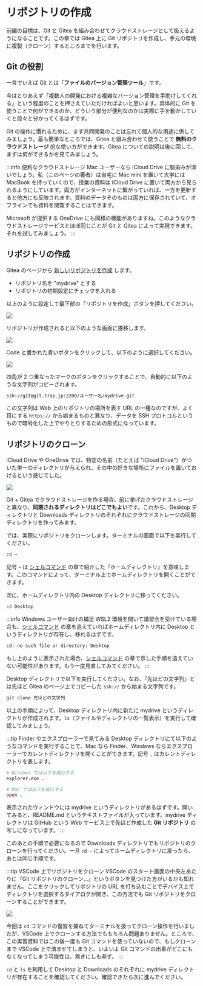 # リポジトリの作成

前編の目標は、Git と Gitea を組み合わせてクラウドストレージとして扱えるようになることです。この章では Gitea 上に Git リポジトリを作成し、手元の環境に複製（クローン）するところまでを行います。

## Git の役割

一言でいえば Git とは「**ファイルのバージョン管理ツール**」です。

今はとりあえず「複数人の開発における複雑なバージョン管理を手助けしてくれる」という程度のことを押さえていただければよいと思います。具体的に Git を使うことで何ができるのか、どういう部分が便利なのかは実際に手を動かしていくと段々と分かってくるはずです。

Git の操作に慣れるために、まず共同開発のことは忘れて個人的な用途に供してみましょう。最も簡単なところでは、Gitea と組み合わせて使うことで **無料のクラウドストレージ** 的な使い方ができます。Gitea についての説明は後に回して、まずは何ができるかを見てみましょう。

:::info 便利なクラウドストレージ
Mac ユーザーなら iCloud Drive に馴染みが深いでしょう。私（このページの著者）は自宅に Mac mini を置いて大学には MacBook を持っていくので、授業の資料は iCloud Drive に置いて両方から見られるようにしています。両方がインターネットに繋がっていれば、一方を更新すると他方にも反映されます。資料のデータそのものは両方に保存されていて、オフラインでも資料を閲覧することはできます。

Microsoft が提供する OneDrive にも同様の機能がありますね。このようなクラウドストレージサービスとほぼ同じことが Git と Gitea によって実現できます。それを試してみましょう。
:::

## リポジトリの作成

Gitea のページから [新しいリポジトリを作成](https://git.trap.jp/repo/create) します。

- リポジトリ名を "mydrive" とする
- リポジトリの初期設定にチェックを入れる

以上のように設定して最下部の「リポジトリを作成」ボタンを押してください。

![](https://md.trap.jp/uploads/upload_56c165c7bbf7b3894e1f42d953dad939.png)

リポジトリが作成されると以下のような画面に遷移します。

![](https://md.trap.jp/uploads/upload_8998ee308cd12e4cec0984e09ce3c26c.png)

Code と書かれた青いボタンをクリックして、以下のように選択してください。

![](https://md.trap.jp/uploads/upload_368aa3097d8929cec234113df297f47e.png)

四角が 2 つ重なったマークのボタンをクリックすることで、自動的に以下のような文字列がコピーされます。

```txt
ssh://git@git.trap.jp:2200/ユーザー名/mydrive.git
```

この文字列は Web 上のリポジトリの場所を表す URL の一種なのですが、よく目にする `https://` から始まるものと異なり、データを SSH プロトコルというもので暗号化した上でやりとりするための形式になっています。

## リポジトリのクローン

iCloud Drive や OneDrive では、特定の名前（たとえば "iCloud Drive"）がついた単一のディレクトリが与えられ、その中の好きな場所にファイルを置いておけるという感じでした。

![](https://md.trap.jp/uploads/upload_463a69fe38aad51ec9417420d5723876.png)


Git + Gitea でクラウドストレージを作る場合、前に挙げたクラウドストレージと異なり、**同期されるディレクトリはどこでもよい**です。これから、Desktop ディレクトリと Downloads ディレクトリのそれぞれにクラウドストレージの同期ディレクトリを作ってみます。

では、実際にリポジトリをクローンします。ターミナルの画面で以下を実行してください。

```sh
cd ~
```

記号 `~` は [シェルコマンド](/chapter-1/shell-commands.html) の章で紹介した『ホームディレクトリ』を意味します。このコマンドによって、ターミナル上でホームディレクトリを開くことができます。

次に、ホームディレクトリ内の Desktop ディレクトリに移ってください。

```sh
cd Desktop
```

:::info Windows ユーザー向けの補足
WSL2 環境を開いて講習会を受けている場合も、[シェルコマンド](/chapter-1/shell-commands.html#windows-%E3%83%A6%E3%83%BC%E3%82%B5%E3%82%99%E3%83%BC%E3%81%AE%E6%96%B9%E3%81%B8) の章を追えていればホームディレクトリ内に Desktop というディレクトリが存在し、移れるはずです。

```txt
cd: no such file or directory: Desktop
```

もし上のように表示された場合、[シェルコマンド](/chapter-1/shell-commands.html#windows-%E3%83%A6%E3%83%BC%E3%82%B5%E3%82%99%E3%83%BC%E3%81%AE%E6%96%B9%E3%81%B8) の章で示した手順を追えていない可能性があります。もう一度見直してみてください。
:::

Desktop ディレクトリで以下を実行してください。なお、『先ほどの文字列』とは先ほど Gitea のページ上でコピーした `ssh://` から始まる文字列です。

```sh
git clone 先ほどの文字列
```

以上の手順によって、Desktop ディレクトリ内に新たに mydrive というディレクトリが作成されます。`ls`（ファイルやディレクトリの一覧表示）を実行して確認してみましょう。

:::tip Finder やエクスプローラーで見てみる
Desktop ディレクトリにて以下のようなコマンドを実行することで、Mac なら Finder、Windows ならエクスプローラーでカレントディレクトリを開くことができます。記号 `.` はカレントディレクトリを表します。

```sh
# Windows では以下を実行する
explorer.exe .

# Mac では以下を実行する
open .
```

表示されたウィンドウには mydrive というディレクトリがあるはずです。開いてみると、README.md というテキストファイルが入っています。mydrive ディレクトリは GitHub という Web サービス上で先ほど作成した **Git リポジトリ** の写しになっています。
:::

このあとの手順で必要になるので Downloads ディレクトリでもリポジトリのクローンを行ってください。一旦 `cd ~` によってホームディレクトリに戻ったら、あとは同じ手順です。

:::tip VSCode 上でリポジトリをクローン
VSCode のスタート画面の中央左あたりに『Git リポジトリのクローン…』というボタンを見つけた方がいるかも知れません。ここをクリックしてリポジトリの URL を打ち込むことでデバイス上でディレクトリを選択するダイアログが開き、この方法でも Git リポジトリをクローンすることができます。

![](https://md.trap.jp/uploads/upload_db6e511be6ee2d1b002a87fd7945e529.png)

今回は `cd` コマンドの復習を兼ねてターミナルを扱ってクローン操作を行いましたが、VSCode 上でクローンする方法でももちろん問題ありません。ところで、この実習資料ではこの後一度も Git コマンドを使っていないので、もしクローンまで VSCode 上で済ませてしまうと、いよいよ Git コマンドの出番がどこにもなくなってしまう可能性は、無きにしも非ず。
:::

`cd` と `ls` を利用して Desktop と Downloads のそれぞれに mydrive ディレクトリが存在することを確認してください。確認できたら次に進んでください。
